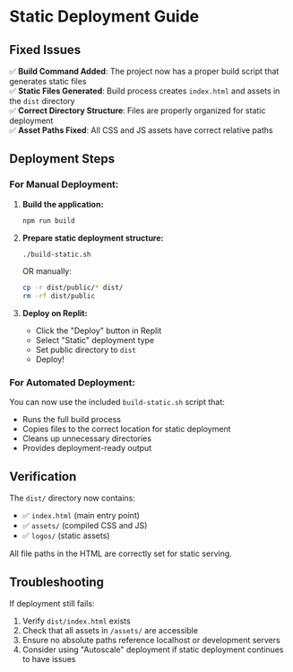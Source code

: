 # Static Deployment Guide

## Fixed Issues

✅ **Build Command Added**: The project now has a proper build script that generates static files  
✅ **Static Files Generated**: Build process creates `index.html` and assets in the `dist` directory  
✅ **Correct Directory Structure**: Files are properly organized for static deployment  
✅ **Asset Paths Fixed**: All CSS and JS assets have correct relative paths  

## Deployment Steps

### For Manual Deployment:

1. **Build the application:**
   ```bash
   npm run build
   ```

2. **Prepare static deployment structure:**
   ```bash
   ./build-static.sh
   ```
   
   OR manually:
   ```bash
   cp -r dist/public/* dist/
   rm -rf dist/public
   ```

3. **Deploy on Replit:**
   - Click the "Deploy" button in Replit
   - Select "Static" deployment type
   - Set public directory to `dist`
   - Deploy!

### For Automated Deployment:

You can now use the included `build-static.sh` script that:
- Runs the full build process
- Copies files to the correct location for static deployment
- Cleans up unnecessary directories
- Provides deployment-ready output

## Verification

The `dist/` directory now contains:
- ✅ `index.html` (main entry point)
- ✅ `assets/` (compiled CSS and JS)
- ✅ `logos/` (static assets)

All file paths in the HTML are correctly set for static serving.

## Troubleshooting

If deployment still fails:
1. Verify `dist/index.html` exists
2. Check that all assets in `/assets/` are accessible
3. Ensure no absolute paths reference localhost or development servers
4. Consider using "Autoscale" deployment if static deployment continues to have issues